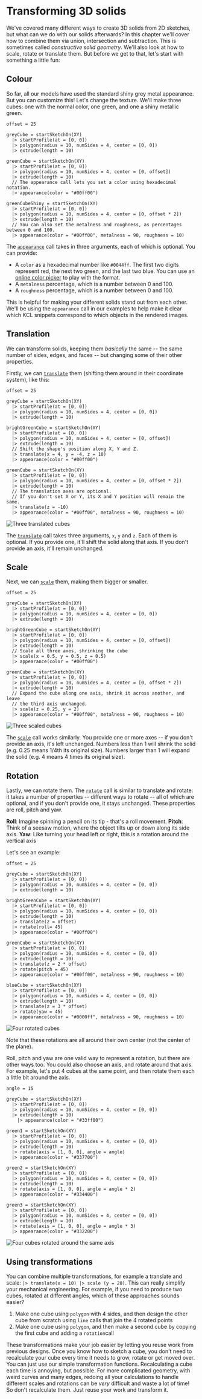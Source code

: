 # Transforming 3D solids
<!-- toc -->

We've covered many different ways to create 3D solids from 2D sketches, but what can we do with our solids afterwards? In this chapter we'll cover how to combine them via union, intersection and subtraction. This is sometimes called _constructive solid geometry_. We'll also look at how to scale, rotate or translate them. But before we get to that, let's start with something a little fun:

## Colour

So far, all our models have used the standard shiny grey metal appearance. But you can customize this! Let's change the texture. We'll make three cubes: one with the normal color, one green, and one a shiny metallic green.

```kcl=cube_textures
offset = 25

greyCube = startSketchOn(XY)
  |> startProfile(at = [0, 0])
  |> polygon(radius = 10, numSides = 4, center = [0, 0])
  |> extrude(length = 10)

greenCube = startSketchOn(XY)
  |> startProfile(at = [0, 0])
  |> polygon(radius = 10, numSides = 4, center = [0, offset])
  |> extrude(length = 10)
  // The appearance call lets you set a color using hexadecimal notation.
  |> appearance(color = "#00ff00")
  
greenCubeShiny = startSketchOn(XY)
  |> startProfile(at = [0, 0])
  |> polygon(radius = 10, numSides = 4, center = [0, offset * 2])
  |> extrude(length = 10)
  // You can also set the metalness and roughness, as percentages between 0 and 100.
  |> appearance(color = "#00ff00", metalness = 90, roughness = 10)
```

<!-- KCL: name=cube_textures,skip3d=true,alt=Three cubes with different textures-->

The [`appearance`] call takes in three arguments, each of which is optional. You can provide:

 - A `color` as a hexadecimal number like `#0044ff`. The first two digits represent red, the next two green, and the last two blue. You can use an [online color picker] to play with the format. 
 - A `metalness` percentage, which is a number between 0 and 100.
 - A `roughness` percentage, which is a number between 0 and 100.

This is helpful for making your different solids stand out from each other. We'll be using the `appearance` call in our examples to help make it clear which KCL snippets correspond to which objects in the rendered images.

## Translation

We can transform solids, keeping them _basically_ the same -- the same number of sides, edges, and faces -- but changing some of their other properties.

Firstly, we can [`translate`] them (shifting them around in their coordinate system), like this:

```kcl=translate_cubes
offset = 25

greyCube = startSketchOn(XY)
  |> startProfile(at = [0, 0])
  |> polygon(radius = 10, numSides = 4, center = [0, 0])
  |> extrude(length = 10)

brightGreenCube = startSketchOn(XY)
  |> startProfile(at = [0, 0])
  |> polygon(radius = 10, numSides = 4, center = [0, offset])
  |> extrude(length = 10)
  // Shift the shape's position along X, Y and Z.
  |> translate(x = 4, y = -4, z = 10)
  |> appearance(color = "#00ff00")
  
greenCube = startSketchOn(XY)
  |> startProfile(at = [0, 0])
  |> polygon(radius = 10, numSides = 4, center = [0, offset * 2])
  |> extrude(length = 10)
  // The translation axes are optional.
  // If you don't set X or Y, its X and Y position will remain the same.
  |> translate(z = -10)
  |> appearance(color = "#00ff00", metalness = 90, roughness = 10)
```

![Three translated cubes](images/dynamic/translate_cubes.png)
<!-- KCL: name=translate_cubes,skip3d=true,alt=Three translated cubes-->

The [`translate`] call takes three arguments, `x`, `y` and `z`. Each of them is optional. If you provide one, it'll shift the solid along that axis. If you don't provide an axis, it'll remain unchanged.

## Scale

Next, we can [`scale`] them, making them bigger or smaller.

```kcl=scaled_cubes
offset = 25

greyCube = startSketchOn(XY)
  |> startProfile(at = [0, 0])
  |> polygon(radius = 10, numSides = 4, center = [0, 0])
  |> extrude(length = 10)

brightGreenCube = startSketchOn(XY)
  |> startProfile(at = [0, 0])
  |> polygon(radius = 10, numSides = 4, center = [0, offset])
  |> extrude(length = 10)
  // Scale all three axes, shrinking the cube
  |> scale(x = 0.5, y = 0.5, z = 0.5)
  |> appearance(color = "#00ff00")
  
greenCube = startSketchOn(XY)
  |> startProfile(at = [0, 0])
  |> polygon(radius = 10, numSides = 4, center = [0, offset * 2])
  |> extrude(length = 10)
  // Expand the cube along one axis, shrink it across another, and leave
  // the third axis unchanged.
  |> scale(z = 0.25, y = 2)
  |> appearance(color = "#00ff00", metalness = 90, roughness = 10)
```

![Three scaled cubes](images/dynamic/scaled_cubes.png)

The [`scale`] call works similarly. You provide one or more axes -- if you don't provide an axis, it's left unchanged. Numbers less than 1 will shrink the solid (e.g. 0.25 means 1/4th its original size). Numbers larger than 1 will expand the solid (e.g. 4 means 4 times its original size).

## Rotation

Lastly, we can rotate them. The [`rotate`] call is similar to translate and rotate: it takes a number of properties -- different ways to rotate -- all of which are optional, and if you don't provide one, it stays unchanged. These properties are roll, pitch and yaw.

**Roll**: Imagine spinning a pencil on its tip - that's a roll movement.
**Pitch**: Think of a seesaw motion, where the object tilts up or down along its side axis.
**Yaw**: Like turning your head left or right, this is a rotation around the vertical axis

Let's see an example:

```kcl=rotated_cubes
offset = 25

greyCube = startSketchOn(XY)
  |> startProfile(at = [0, 0])
  |> polygon(radius = 10, numSides = 4, center = [0, 0])
  |> extrude(length = 10)

brightGreenCube = startSketchOn(XY)
  |> startProfile(at = [0, 0])
  |> polygon(radius = 10, numSides = 4, center = [0, 0])
  |> extrude(length = 10)
  |> translate(z = offset)
  |> rotate(roll= 45)
  |> appearance(color = "#00ff00")
  
greenCube = startSketchOn(XY)
  |> startProfile(at = [0, 0])
  |> polygon(radius = 10, numSides = 4, center = [0, 0])
  |> extrude(length = 10)
  |> translate(z = 2 * offset)
  |> rotate(pitch = 45)
  |> appearance(color = "#00ff00", metalness = 90, roughness = 10)

blueCube = startSketchOn(XY)
  |> startProfile(at = [0, 0])
  |> polygon(radius = 10, numSides = 4, center = [0, 0])
  |> extrude(length = 10)
  |> translate(z = 3 * offset)
  |> rotate(yaw = 45)
  |> appearance(color = "#0000ff", metalness = 90, roughness = 10)
```

![Four rotated cubes](images/dynamic/rotated_cubes.png)

Note that these rotations are all around their own center (not the center of the plane).

Roll, pitch and yaw are one valid way to represent a rotation, but there are other ways too. You could also choose an axis, and rotate around that axis. For example, let's put 4 cubes at the same point, and then rotate them each a little bit around the axis.

```kcl=rotated_cubes_axis
angle = 15

greyCube = startSketchOn(XY)
  |> startProfile(at = [0, 0])
  |> polygon(radius = 10, numSides = 4, center = [0, 0])
  |> extrude(length = 10)
    |> appearance(color = "#33ff00")

green1 = startSketchOn(XY)
  |> startProfile(at = [0, 0])
  |> polygon(radius = 10, numSides = 4, center = [0, 0])
  |> extrude(length = 10)
  |> rotate(axis = [1, 0, 0], angle = angle)
  |> appearance(color = "#337700")

green2 = startSketchOn(XY)
  |> startProfile(at = [0, 0])
  |> polygon(radius = 10, numSides = 4, center = [0, 0])
  |> extrude(length = 10)
  |> rotate(axis = [1, 0, 0], angle = angle * 2)
  |> appearance(color = "#334400")

green3 = startSketchOn(XY)
  |> startProfile(at = [0, 0])
  |> polygon(radius = 10, numSides = 4, center = [0, 0])
  |> extrude(length = 10)
  |> rotate(axis = [1, 0, 0], angle = angle * 3)
  |> appearance(color = "#332200")
```

![Four cubes rotated around the same axis](images/dynamic/rotated_cubes_axis.png)

## Using transformations

You can combine multiple transformations, for example a translate and scale: `|> translate(x = 10) |> scale (y = 20)`. This can really simplify your mechanical engineering. For example, if you need to produce two cubes, rotated at different angles, which of these approaches sounds easier?

1. Make one cube using `polygon` with 4 sides, and then design the other cube from scratch using `line` calls that join the 4 rotated points
2. Make one cube using `polygon`, and then make a second cube by copying the first cube and adding a `rotation`call

These transformations make your job easier by letting you reuse work from previous designs. Once you know how to sketch a cube, you don't need to recalculate your cube every time it needs to grow, rotate or get moved over. You can just use our simple transformation functions. Recalculating a cube each time is annoying, but possible. For more complicated geometry, with weird curves and many edges, redoing all your calculations to handle different scales and rotations can be _very_ difficult and waste a lot of time! So don't recalculate them. Just reuse your work and transform it.

[`appearance`]: https://zoo.dev/docs/kcl-std/appearance
[`translate`]: https://zoo.dev/docs/kcl-std/translate
[`scale`]: https://zoo.dev/docs/kcl-std/scale
[`rotate`]: https://zoo.dev/docs/kcl-std/rotate
[online color picker]: https://g.co/kgs/wVN95r4
